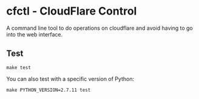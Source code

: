 cfctl - CloudFlare Control  
===

A command line tool to do operations on cloudflare and avoid having to go into the web interface. 


Test
---

    make test

You can also test with a specific version of Python:

    make PYTHON_VERSION=2.7.11 test
